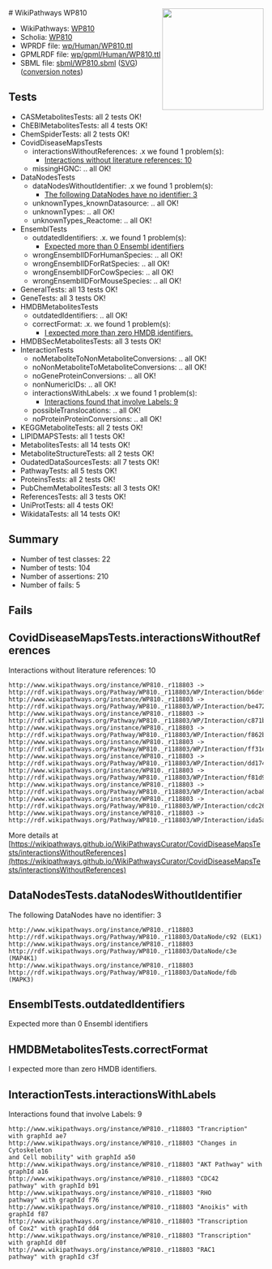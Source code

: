 <img style="float: right; width: 200px" src="../logo.png" />
# WikiPathways WP810

* WikiPathways: [WP810](https://identifiers.org/wikipathways:WP810)
* Scholia: [WP810](https://scholia.toolforge.org/wikipathways/WP810)
* WPRDF file: [wp/Human/WP810.ttl](../wp/Human/WP810.ttl)
* GPMLRDF file: [wp/gpml/Human/WP810.ttl](../wp/gpml/Human/WP810.ttl)
* SBML file: [sbml/WP810.sbml](../sbml/WP810.sbml) ([SVG](../sbml/WP810.svg)) ([conversion notes](../sbml/WP810.txt))

## Tests
* CASMetabolitesTests: all 2 tests OK!
* ChEBIMetabolitesTests: all 4 tests OK!
* ChemSpiderTests: all 2 tests OK!
* CovidDiseaseMapsTests
    * interactionsWithoutReferences: .x we found 1 problem(s):
        * [Interactions without literature references: 10](#9701cce1)
    * missingHGNC: .. all OK!
* DataNodesTests
    * dataNodesWithoutIdentifier: .x we found 1 problem(s):
        * [The following DataNodes have no identifier: 3](#d2d32fa2)
    * unknownTypes_knownDatasource: .. all OK!
    * unknownTypes: .. all OK!
    * unknownTypes_Reactome: .. all OK!
* EnsemblTests
    * outdatedIdentifiers: .x. we found 1 problem(s):
        * [Expected more than 0 Ensembl identifiers](#f44398b7)
    * wrongEnsemblIDForHumanSpecies: .. all OK!
    * wrongEnsemblIDForRatSpecies: .. all OK!
    * wrongEnsemblIDForCowSpecies: .. all OK!
    * wrongEnsemblIDForMouseSpecies: .. all OK!
* GeneralTests: all 13 tests OK!
* GeneTests: all 3 tests OK!
* HMDBMetabolitesTests
    * outdatedIdentifiers: .. all OK!
    * correctFormat: .x. we found 1 problem(s):
        * [I expected more than zero HMDB identifiers.](#ad154c1e)
* HMDBSecMetabolitesTests: all 3 tests OK!
* InteractionTests
    * noMetaboliteToNonMetaboliteConversions: .. all OK!
    * noNonMetaboliteToMetaboliteConversions: .. all OK!
    * noGeneProteinConversions: .. all OK!
    * nonNumericIDs: .. all OK!
    * interactionsWithLabels: .x we found 1 problem(s):
        * [Interactions found that involve Labels: 9](#630d2680)
    * possibleTranslocations: .. all OK!
    * noProteinProteinConversions: .. all OK!
* KEGGMetaboliteTests: all 2 tests OK!
* LIPIDMAPSTests: all 1 tests OK!
* MetabolitesTests: all 14 tests OK!
* MetaboliteStructureTests: all 2 tests OK!
* OudatedDataSourcesTests: all 7 tests OK!
* PathwayTests: all 5 tests OK!
* ProteinsTests: all 2 tests OK!
* PubChemMetabolitesTests: all 3 tests OK!
* ReferencesTests: all 3 tests OK!
* UniProtTests: all 4 tests OK!
* WikidataTests: all 14 tests OK!


## Summary

* Number of test classes: 22
* Number of tests: 104
* Number of assertions: 210
* Number of fails: 5

## Fails

<a name="9701cce1" />

## CovidDiseaseMapsTests.interactionsWithoutReferences

Interactions without literature references: 10
```
http://www.wikipathways.org/instance/WP810._r118803 -> http://rdf.wikipathways.org/Pathway/WP810._r118803/WP/Interaction/b6def
http://www.wikipathways.org/instance/WP810._r118803 -> http://rdf.wikipathways.org/Pathway/WP810._r118803/WP/Interaction/be472
http://www.wikipathways.org/instance/WP810._r118803 -> http://rdf.wikipathways.org/Pathway/WP810._r118803/WP/Interaction/c871b
http://www.wikipathways.org/instance/WP810._r118803 -> http://rdf.wikipathways.org/Pathway/WP810._r118803/WP/Interaction/f862b
http://www.wikipathways.org/instance/WP810._r118803 -> http://rdf.wikipathways.org/Pathway/WP810._r118803/WP/Interaction/ff31e
http://www.wikipathways.org/instance/WP810._r118803 -> http://rdf.wikipathways.org/Pathway/WP810._r118803/WP/Interaction/dd174
http://www.wikipathways.org/instance/WP810._r118803 -> http://rdf.wikipathways.org/Pathway/WP810._r118803/WP/Interaction/f81d9
http://www.wikipathways.org/instance/WP810._r118803 -> http://rdf.wikipathways.org/Pathway/WP810._r118803/WP/Interaction/acba8
http://www.wikipathways.org/instance/WP810._r118803 -> http://rdf.wikipathways.org/Pathway/WP810._r118803/WP/Interaction/cdc26
http://www.wikipathways.org/instance/WP810._r118803 -> http://rdf.wikipathways.org/Pathway/WP810._r118803/WP/Interaction/ida5af703f
```

More details at [https://wikipathways.github.io/WikiPathwaysCurator/CovidDiseaseMapsTests/interactionsWithoutReferences](https://wikipathways.github.io/WikiPathwaysCurator/CovidDiseaseMapsTests/interactionsWithoutReferences)

<a name="d2d32fa2" />

## DataNodesTests.dataNodesWithoutIdentifier

The following DataNodes have no identifier: 3
```
http://www.wikipathways.org/instance/WP810._r118803 http://rdf.wikipathways.org/Pathway/WP810._r118803/DataNode/c92 (ELK1)
http://www.wikipathways.org/instance/WP810._r118803 http://rdf.wikipathways.org/Pathway/WP810._r118803/DataNode/c3e (MAP4K1)
http://www.wikipathways.org/instance/WP810._r118803 http://rdf.wikipathways.org/Pathway/WP810._r118803/DataNode/fdb (MAPK3)
```

<a name="f44398b7" />

## EnsemblTests.outdatedIdentifiers

Expected more than 0 Ensembl identifiers
<a name="ad154c1e" />

## HMDBMetabolitesTests.correctFormat

I expected more than zero HMDB identifiers.
<a name="630d2680" />

## InteractionTests.interactionsWithLabels

Interactions found that involve Labels: 9
```
http://www.wikipathways.org/instance/WP810._r118803 "Trancription" with graphId ae7
http://www.wikipathways.org/instance/WP810._r118803 "Changes in Cytoskeleton
and Cell mobility" with graphId a50
http://www.wikipathways.org/instance/WP810._r118803 "AKT Pathway" with graphId a16
http://www.wikipathways.org/instance/WP810._r118803 "CDC42
pathway" with graphId b91
http://www.wikipathways.org/instance/WP810._r118803 "RHO
pathway" with graphId f76
http://www.wikipathways.org/instance/WP810._r118803 "Anoikis" with graphId f87
http://www.wikipathways.org/instance/WP810._r118803 "Transcription
of Cox2" with graphId dd4
http://www.wikipathways.org/instance/WP810._r118803 "Transcription" with graphId d0f
http://www.wikipathways.org/instance/WP810._r118803 "RAC1
pathway" with graphId c3f
```


